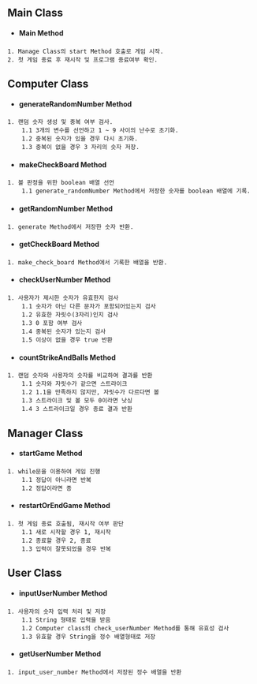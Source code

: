 Main Class
---
* #### Main Method
```
1. Manage Class의 start Method 호출로 게임 시작.
2. 첫 게임 종료 후 재시작 및 프로그램 종료여부 확인. 
```

Computer Class
---
* #### generateRandomNumber Method
```
1. 랜덤 숫자 생성 및 중복 여부 검사. 
    1.1 3개의 변수를 선언하고 1 ~ 9 사이의 난수로 초기화.
    1.2 중복된 숫자가 있을 경우 다시 초기화.
    1.3 중복이 없을 경우 3 자리의 숫자 저장.
```
* #### makeCheckBoard Method
```
1. 볼 판정을 위한 boolean 배열 선언
    1.1 generate_randomNumber Method에서 저장한 숫자를 boolean 배열에 기록.
```
* #### getRandomNumber Method
```
1. generate Method에서 저장한 숫자 반환.
```

* #### getCheckBoard Method
```
1. make_check_board Method에서 기록한 배열을 반환.
```

* #### checkUserNumber Method
```
1. 사용자가 제시한 숫자가 유효한지 검사
    1.1 숫자가 아닌 다른 문자가 포함되어있는지 검사
    1.2 유효한 자릿수(3자리)인지 검사
    1.3 0 포함 여부 검사
    1.4 중복된 숫자가 있는지 검사 
    1.5 이상이 없을 경우 true 반환 
```

* #### countStrikeAndBalls Method
```
1. 랜덤 숫자와 사용자의 숫자를 비교하여 결과를 반환
    1.1 숫자와 자릿수가 같으면 스트라이크
    1.2 1.1을 만족하지 않지만, 자릿수가 다르다면 볼
    1.3 스트라이크 및 볼 모두 0이라면 낫싱
    1.4 3 스트라이크일 경우 종료 결과 반환 
```


Manager Class
---
* #### startGame Method
```
1. while문을 이용하여 게임 진행 
    1.1 정답이 아니라면 반복 
    1.2 정답이라면 종
```

* #### restartOrEndGame Method
```
1. 첫 게임 종료 호출됨, 재시작 여부 판단
    1.1 새로 시작할 경우 1, 재시작
    1.2 종료할 경우 2, 종료 
    1.3 입력이 잘못되었을 경우 반복
```

User Class
---
* #### inputUserNumber Method
```
1. 사용자의 숫자 입력 처리 및 저장 
    1.1 String 형태로 입력을 받음
    1.2 Computer class의 check_userNumber Method를 통해 유효성 검사
    1.3 유효할 경우 String을 정수 배열형태로 저장
```

* #### getUserNumber Method
```
1. input_user_number Method에서 저장된 정수 배열을 반환
```




